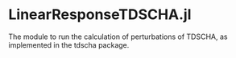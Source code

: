 # LinearResponseTDSCHA.jl
The module to run the calculation of perturbations of TDSCHA, as implemented in the tdscha package.
